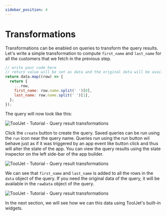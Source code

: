 ```yaml
---
sidebar_position: 4
---
```


# Transformations

Transformations can be enabled on queries to transform the query results. Let's write a simple transformation to compute `first_name` and `last_name` for all the customers that we fetch in the previous step.

```javascript
// write your code here
// return value will be set as data and the original data will be available as rawData
return data.map((row) => {
  return {
    ...row,
    first_name: row.name.split(' ')[0],
    last_name: row.name.split(' ')[1],
  };
});
```

The query will now look like this:

<div style={{textAlign: 'center'}}>

![ToolJet - Tutorial - Query result transformations](/img/tutorial/transformations/transform.gif)

</div>

Click the `create` button to create the query. Saved queries can be run using the `run` icon near the query name. Queries run using the run button wil behave just as if it was triggered by an app event like button click and thus will alter the state of the app. You can view the query results using the state inspector on the left side-bar of the app builder.

<div style={{textAlign: 'center'}}>

![ToolJet - Tutorial - Query result transformations](/img/tutorial/transformations/result.gif)

</div>

We can see that `first_name` and `last_name` is added to all the rows in the `data` object of the query. If you need the original data of the query, it will be available in the `rawData` object of the query.

<div style={{textAlign: 'center'}}>

![ToolJet - Tutorial - Query result transformations](/img/tutorial/transformations/rawdata.png)

</div>

In the next section, we will see how we can this data using ToolJet's built-in widgets.
